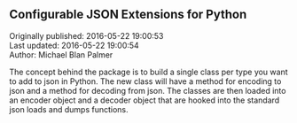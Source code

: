 ## Configurable JSON Extensions for Python  
Originally published: 2016-05-22 19:00:53  
Last updated: 2016-05-22 19:00:54  
Author: Michael Blan Palmer  
  
The concept behind the package is to build a single class per type you want to add to json in Python. The new class will have a method for encoding to json and a method for decoding from json. The classes are then loaded into an encoder object and a decoder object that are hooked into the standard json loads
and dumps functions.